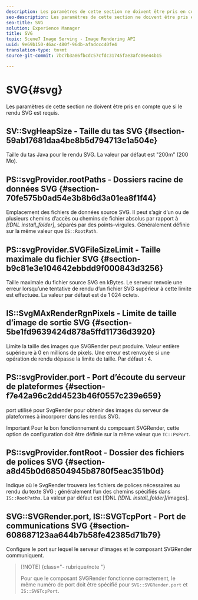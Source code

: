 ```yaml
---
description: Les paramètres de cette section ne doivent être pris en compte que si le rendu SVG est requis.
seo-description: Les paramètres de cette section ne doivent être pris en compte que si le rendu SVG est requis.
seo-title: SVG
solution: Experience Manager
title: SVG
topic: Scene7 Image Serving - Image Rendering API
uuid: 9e69b150-46ac-480f-96db-afadccc40fe4
translation-type: tm+mt
source-git-commit: 7bc7b3a86fbcdc57cfdc31745fae3afc06e44b15

---
```



# SVG{#svg}

Les paramètres de cette section ne doivent être pris en compte que si le rendu SVG est requis.

## SV::SvgHeapSize - Taille du tas SVG {#section-59ab17681daa4be8b5d794713e1a504e}

Taille du tas Java pour le rendu SVG. La valeur par défaut est &quot;200m&quot; (200 Mo).

## PS::svgProvider.rootPaths - Dossiers racine de données SVG {#section-70fe575b0ad54e3b8b6d3a01ea8f1f44}

Emplacement des fichiers de données source SVG. Il peut s’agir d’un ou de plusieurs chemins d’accès ou chemins de fichier absolus par rapport à *[!DNL install_folder]*, séparés par des points-virgules. Généralement définie sur la même valeur que `IS::RootPath`.

## PS::svgProvider.SVGFileSizeLimit - Taille maximale du fichier SVG {#section-b9c81e3e104642ebbdd9f000843d3256}

Taille maximale du fichier source SVG en kBytes. Le serveur renvoie une erreur lorsqu’une tentative de rendu d’un fichier SVG supérieur à cette limite est effectuée. La valeur par défaut est de 1 024 octets.

## IS::SvgMAxRenderRgnPixels - Limite de taille d’image de sortie SVG {#section-5be1fd9639424d878a5ffd11736d3920}

Limite la taille des images que SVGRender peut produire. Valeur entière supérieure à 0 en millions de pixels. Une erreur est renvoyée si une opération de rendu dépasse la limite de taille. Par défaut : 4.

## PS::svgProvider.port - Port d’écoute du serveur de plateformes {#section-f7e42a96c2dd4523b46f0557c239e659}

port utilisé pour SvgRender pour obtenir des images du serveur de plateformes à incorporer dans les rendus SVG.

Important Pour le bon fonctionnement du composant SVGRender, cette option de configuration doit être définie sur la même valeur que `TC::PsPort`.

## PS::svgProvider.fontRoot - Dossier des fichiers de polices SVG {#section-a8d45b0d68504945b8780f5eac351b0d}

Indique où le SvgRender trouvera les fichiers de polices nécessaires au rendu du texte SVG ; généralement l’un des chemins spécifiés dans `IS::RootPaths`. La valeur par défaut est [!DNL *[!DNL install_folder]*/images].

## SVG::SVGRender.port, IS::SVGTcpPort - Port de communications SVG {#section-608687123aa644b7b58fe42385d71b79}

Configure le port sur lequel le serveur d’images et le composant SVGRender communiquent.

>[!NOTE] {class=&quot;- rubrique/note &quot;}
>
>Pour que le composant SVGRender fonctionne correctement, le même numéro de port doit être spécifié pour `SVG::SVGRender.port` et `IS::SVGTcpPort`.

